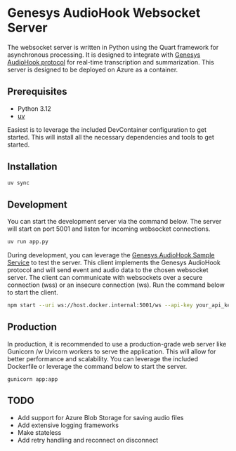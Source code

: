# Genesys AudioHook Websocket Server

The websocket server is written in Python using the Quart framework for asynchronous processing. It is designed to integrate with [Genesys AudioHook protocol](https://developer.genesys.cloud/devapps/audiohook) for real-time transcription and summarization. This server is designed to be deployed on Azure as a container.

## Prerequisites

- Python 3.12
- [uv](https://docs.astral.sh/uv/getting-started/installation/)

Easiest is to leverage the included DevContainer configuration to get started. This will install all the necessary dependencies and tools to get started.

## Installation

```bash
uv sync
```


## Development

You can start the development server via the command below. The server will start on port 5001 and listen for incoming websocket connections.

```bash
uv run app.py
```

During development, you can leverage the [Genesys AudioHook Sample Service](https://github.com/purecloudlabs/audiohook-reference-implementation/tree/main/client) to test the server. This client implements the Genesys AudioHook protocol and will send event and audio data to the chosen websocket server. The client can communicate with websockets over a secure connection (wss) or an insecure connection (ws). Run the command below to start the client.

```bash
npm start --uri ws://host.docker.internal:5001/ws --api-key your_api_key --client-secret your_secret --wavfile your_audio.wav
```

## Production

In production, it is recommended to use a production-grade web server like Gunicorn /w Uvicorn workers to serve the application. This will allow for better performance and scalability. You can leverage the included Dockerfile or leverage the command below to start the server.

```
gunicorn app:app
```

## TODO
- Add support for Azure Blob Storage for saving audio files
- Add extensive logging frameworks
- Make stateless
- Add retry handling and reconnect on disconnect
